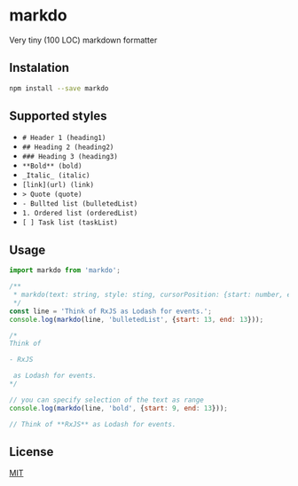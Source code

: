 # markdo
Very tiny (100 LOC) markdown formatter

## Instalation

```bash
npm install --save markdo
```

## Supported styles
- `# Header 1 (heading1)`
- `## Heading 2 (heading2)`
- `### Heading 3 (heading3)`
- `**Bold** (bold)`
- `_Italic_ (italic)`
- `[link](url) (link)`
- `> Quote (quote)`
- `- Bullted list (bulletedList)`
- `1. Ordered list (orderedList)`
- `[ ] Task list (taskList)`

## Usage

```js
import markdo from 'markdo';

/**
 * markdo(text: string, style: sting, cursorPosition: {start: number, end: number});
 */
const line = 'Think of RxJS as Lodash for events.';
console.log(markdo(line, 'bulletedList', {start: 13, end: 13}));

/*
Think of 

- RxJS

 as Lodash for events.
*/

// you can specify selection of the text as range
console.log(markdo(line, 'bold', {start: 9, end: 13}));

// Think of **RxJS** as Lodash for events.
```

## License
  [MIT](LICENSE)

